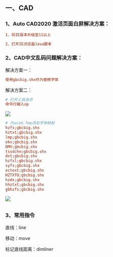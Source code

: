 ## 一、CAD

### 1、Auto CAD2020 激活页面白屏解决方案：

```ini
1、将IE版本升级至11以上

2、打开IE浏览器Java脚本
```

### 2、CAD中文乱码问题解决方案：

解决方案一：

```ini
使用gbcbig.shx作为替换字体
```

解决方案二：

```ini
# 打开工具选项
命令行输入op
```

![](E:\owen\data\TyporaData\Auto\中文乱码.jpg)

```ini
# 为acad.fmp添加字体映射
hzfs;gbcbig.shx
hztxt;gbcbig.shx
lmp;gbcbig.shx
okv;gbcbig.shx
OMV;gbcbig.shx
tssdchn;gbcbig.shx
dxt;gbcbig.shx
hzfsl;gbcbig.shx
syfs;gbcbig.shx
ectext;gbcbig.shx
HZTXTO;gbcbig.shx
hzdx;gbcbig.shx
hhztxt;gbcbig.shx
gbhzfs;gbcbig.shx
```

![](E:\owen\data\TyporaData\Auto\中文乱码_设置fmp文件)

### 3、常用指令

直线：line

移动：move

标记直线距离：dimliner

